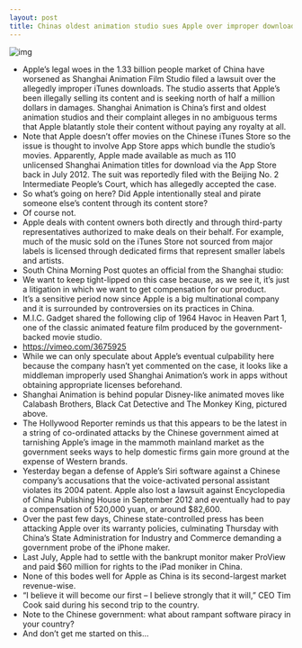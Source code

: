 ```yaml
---
layout: post
title: Chinas oldest animation studio sues Apple over improper downloads
---
```

![img](http://media.idownloadblog.com/wp-content/uploads/2013/03/The-Monkey-King-teaser.jpg)
* Apple’s legal woes in the 1.33 billion people market of China have worsened as Shanghai Animation Film Studio filed a lawsuit over the allegedly improper iTunes downloads. The studio asserts that Apple’s been illegally selling its content and is seeking north of half a million dollars in damages. Shanghai Animation is China’s first and oldest animation studios and their complaint alleges in no ambiguous terms that Apple blatantly stole their content without paying any royalty at all.
* Note that Apple doesn’t offer movies on the Chinese iTunes Store so the issue is thought to involve App Store apps which bundle the studio’s movies. Apparently, Apple made available as much as 110 unlicensed Shanghai Animation titles for download via the App Store back in July 2012. The suit was reportedly filed with the Beijing No. 2 Intermediate People’s Court, which has allegedly accepted the case.
* So what’s going on here? Did Apple intentionally steal and pirate someone else’s content through its content store?
* Of course not.
* Apple deals with content owners both directly and through third-party representatives authorized to make deals on their behalf. For example, much of the music sold on the iTunes Store not sourced from major labels is licensed through dedicated firms that represent smaller labels and artists.
* South China Morning Post quotes an official from the Shanghai studio:
* We want to keep tight-lipped on this case because, as we see it, it’s just a litigation in which we want to get compensation for our product.
* It’s a sensitive period now since Apple is a big multinational company and it is surrounded by controversies on its practices in China.
* M.I.C. Gadget shared the following clip of 1964 Havoc in Heaven Part 1, one of the classic animated feature film produced by the government-backed movie studio.
* https://vimeo.com/3675925
* While we can only speculate about Apple’s eventual culpability here because the company hasn’t yet commented on the case, it looks like a middleman improperly used Shanghai Animation’s work in apps without obtaining appropriate licenses beforehand.
* Shanghai Animation is behind popular Disney-like animated moves like Calabash Brothers, Black Cat Detective and The Monkey King, pictured above.
* The Hollywood Reporter reminds us that this appears to be the latest in a string of co-ordinated attacks by the Chinese government aimed at tarnishing Apple’s image in the mammoth mainland market as the government seeks ways to help domestic firms gain more ground at the expense of Western brands.
* Yesterday began a defense of Apple’s Siri software against a Chinese company’s accusations that the voice-activated personal assistant violates its 2004 patent. Apple also lost a lawsuit against Encyclopedia of China Publishing House in September 2012 and eventually had to pay a compensation of 520,000 yuan, or around $82,600.
* Over the past few days, Chinese state-controlled press has been attacking Apple over its warranty policies, culminating Thursday with China’s State Administration for Industry and Commerce demanding a government probe of the iPhone maker.
* Last July, Apple had to settle with the bankrupt monitor maker ProView and paid $60 million for rights to the iPad moniker in China.
* None of this bodes well for Apple as China is its second-largest market revenue-wise.
* “I believe it will become our first – I believe strongly that it will,” CEO Tim Cook said during his second trip to the country.
* Note to the Chinese government: what about rampant software piracy in your country?
* And don’t get me started on this…

